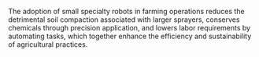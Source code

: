 The adoption of small specialty robots in farming operations reduces the detrimental soil compaction associated with larger sprayers, conserves chemicals through precision application, and lowers labor requirements by automating tasks, which together enhance the efficiency and sustainability of agricultural practices.
